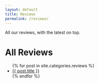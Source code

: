 ```yaml
---
layout: default
title: Reviews
permalink: /reviews/
---
```

All our reviews, with the latest on top.

<h1>All Reviews</h1>
<ul>
  {% for post in site.categories.reviews %}
    <li><a href="{{ post.url }}">{{ post.title }}</a></li>
  {% endfor %}
</ul>
